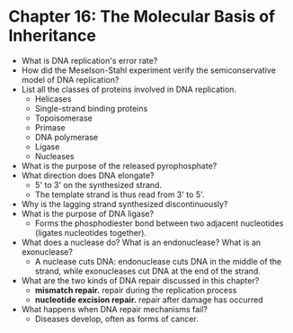 # Chapter 16: The Molecular Basis of Inheritance

- What is DNA replication's error rate?
- How did the Meselson-Stahl experiment verify the semiconservative model of DNA replication?
- List all the classes of proteins involved in DNA replication.
  - Helicases
  - Single-strand binding proteins
  - Topoisomerase
  - Primase
  - DNA polymerase
  - Ligase
  - Nucleases
- What is the purpose of the released pyrophosphate?
- What direction does DNA elongate?
  - 5' to 3' on the synthesized strand.
  - The template strand is thus read from 3' to 5'.
- Why is the lagging strand synthesized discontinuously?
- What is the purpose of DNA ligase?
  - Forms the phosphodiester bond between two adjacent nucleotides (ligates nucleotides together).
- What does a nuclease do? What is an endonuclease? What is an exonuclease?
  - A nuclease cuts DNA: endonuclease cuts DNA in the middle of the strand, while exonucleases cut DNA at the end of the strand.
- What are the two kinds of DNA repair discussed in this chapter?
  - **mismatch repair.** repair during the replication process
  - **nucleotide excision repair.** repair after damage has occurred
- What happens when DNA repair mechanisms fail?
  - Diseases develop, often as forms of cancer.
